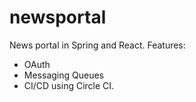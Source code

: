 # newsportal
News portal in Spring and React.
Features:
- OAuth
- Messaging Queues
- CI/CD using Circle CI.

